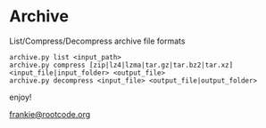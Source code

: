 # Archive

List/Compress/Decompress archive file formats

```
archive.py list <input_path>
archive.py compress [zip|lz4|lzma|tar.gz|tar.bz2|tar.xz] <input_file|input_folder> <output_file>
archive.py decompress <input_file> <output_file|output_folder>
```

enjoy!
 
frankie@rootcode.org
